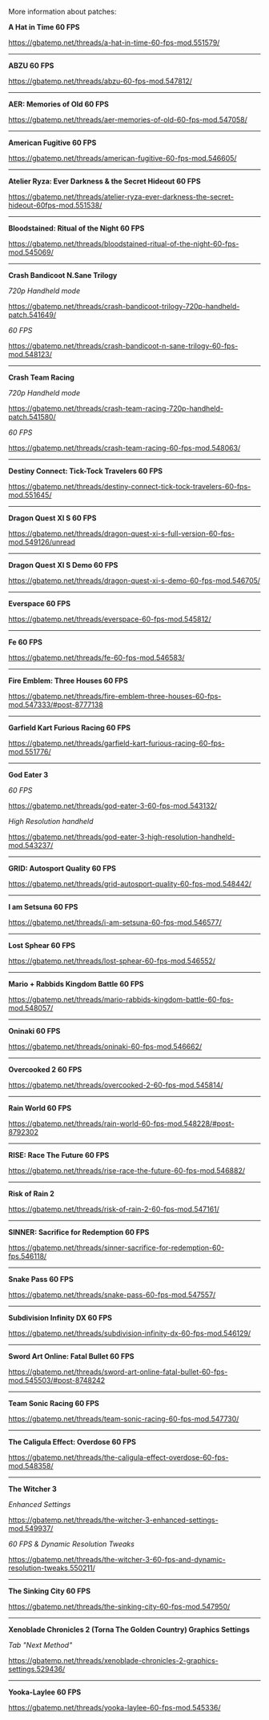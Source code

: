 More information about patches:


**A Hat in Time 60 FPS**

https://gbatemp.net/threads/a-hat-in-time-60-fps-mod.551579/

---

**ABZU 60 FPS**

https://gbatemp.net/threads/abzu-60-fps-mod.547812/

---

**AER: Memories of Old 60 FPS**

https://gbatemp.net/threads/aer-memories-of-old-60-fps-mod.547058/

---

**American Fugitive 60 FPS**

https://gbatemp.net/threads/american-fugitive-60-fps-mod.546605/

---

**Atelier Ryza: Ever Darkness & the Secret Hideout 60 FPS**

https://gbatemp.net/threads/atelier-ryza-ever-darkness-the-secret-hideout-60fps-mod.551538/

---

**Bloodstained: Ritual of the Night 60 FPS**

https://gbatemp.net/threads/bloodstained-ritual-of-the-night-60-fps-mod.545069/

---

**Crash Bandicoot N.Sane Trilogy**

_720p Handheld mode_

https://gbatemp.net/threads/crash-bandicoot-trilogy-720p-handheld-patch.541649/

_60 FPS_

https://gbatemp.net/threads/crash-bandicoot-n-sane-trilogy-60-fps-mod.548123/

---

**Crash Team Racing** 

_720p Handheld mode_

https://gbatemp.net/threads/crash-team-racing-720p-handheld-patch.541580/

_60 FPS_

https://gbatemp.net/threads/crash-team-racing-60-fps-mod.548063/

---

**Destiny Connect: Tick-Tock Travelers 60 FPS**

https://gbatemp.net/threads/destiny-connect-tick-tock-travelers-60-fps-mod.551645/

---

**Dragon Quest XI S 60 FPS**

https://gbatemp.net/threads/dragon-quest-xi-s-full-version-60-fps-mod.549126/unread

---

**Dragon Quest XI S Demo 60 FPS**

https://gbatemp.net/threads/dragon-quest-xi-s-demo-60-fps-mod.546705/

---

**Everspace 60 FPS**

https://gbatemp.net/threads/everspace-60-fps-mod.545812/

---

**Fe 60 FPS**

https://gbatemp.net/threads/fe-60-fps-mod.546583/

---

**Fire Emblem: Three Houses 60 FPS**

https://gbatemp.net/threads/fire-emblem-three-houses-60-fps-mod.547333/#post-8777138

---

**Garfield Kart Furious Racing 60 FPS**

https://gbatemp.net/threads/garfield-kart-furious-racing-60-fps-mod.551776/

---

**God Eater 3**

_60 FPS_

https://gbatemp.net/threads/god-eater-3-60-fps-mod.543132/

_High Resolution handheld_

https://gbatemp.net/threads/god-eater-3-high-resolution-handheld-mod.543237/

---

**GRID: Autosport Quality 60 FPS**

https://gbatemp.net/threads/grid-autosport-quality-60-fps-mod.548442/

---

**I am Setsuna 60 FPS**

https://gbatemp.net/threads/i-am-setsuna-60-fps-mod.546577/

---

**Lost Sphear 60 FPS**

https://gbatemp.net/threads/lost-sphear-60-fps-mod.546552/

---

**Mario + Rabbids Kingdom Battle 60 FPS**

https://gbatemp.net/threads/mario-rabbids-kingdom-battle-60-fps-mod.548057/

---

**Oninaki 60 FPS**

https://gbatemp.net/threads/oninaki-60-fps-mod.546662/

---

**Overcooked 2 60 FPS**

https://gbatemp.net/threads/overcooked-2-60-fps-mod.545814/

---

**Rain World 60 FPS**

https://gbatemp.net/threads/rain-world-60-fps-mod.548228/#post-8792302

---

**RISE: Race The Future 60 FPS**

https://gbatemp.net/threads/rise-race-the-future-60-fps-mod.546882/

---

**Risk of Rain 2**

https://gbatemp.net/threads/risk-of-rain-2-60-fps-mod.547161/

---

**SINNER: Sacrifice for Redemption 60 FPS**

https://gbatemp.net/threads/sinner-sacrifice-for-redemption-60-fps.546118/

---

**Snake Pass 60 FPS**

https://gbatemp.net/threads/snake-pass-60-fps-mod.547557/

---

**Subdivision Infinity DX 60 FPS**

https://gbatemp.net/threads/subdivision-infinity-dx-60-fps-mod.546129/

---

**Sword Art Online: Fatal Bullet 60 FPS**

https://gbatemp.net/threads/sword-art-online-fatal-bullet-60-fps-mod.545503/#post-8748242

---

**Team Sonic Racing 60 FPS**

https://gbatemp.net/threads/team-sonic-racing-60-fps-mod.547730/

---

**The Caligula Effect: Overdose 60 FPS**

https://gbatemp.net/threads/the-caligula-effect-overdose-60-fps-mod.548358/

---

**The Witcher 3**

_Enhanced Settings_

https://gbatemp.net/threads/the-witcher-3-enhanced-settings-mod.549937/

_60 FPS & Dynamic Resolution Tweaks_

https://gbatemp.net/threads/the-witcher-3-60-fps-and-dynamic-resolution-tweaks.550211/

---

**The Sinking City 60 FPS**

https://gbatemp.net/threads/the-sinking-city-60-fps-mod.547950/

---

**Xenoblade Chronicles 2 (Torna The Golden Country) Graphics Settings**

_Tab "Next Method"_

https://gbatemp.net/threads/xenoblade-chronicles-2-graphics-settings.529436/

---

**Yooka-Laylee 60 FPS**

https://gbatemp.net/threads/yooka-laylee-60-fps-mod.545336/
